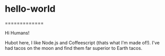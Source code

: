 # hello-world
=============

Hi Humans!

Hubot here, I like Node.js and Coffeescript (thats what I'm made of!).
I've had tacos on the moon and find them far  superior to Earth tacos.
